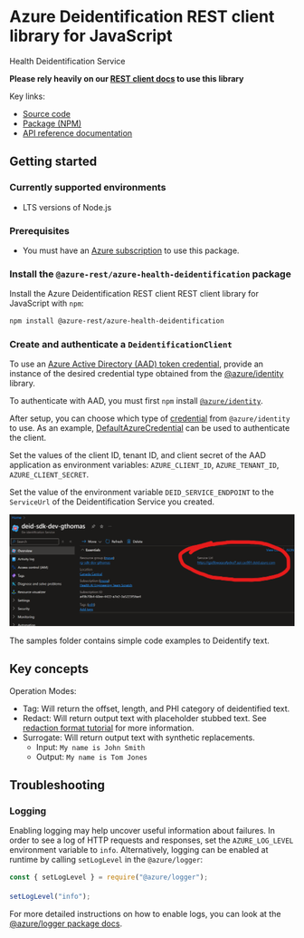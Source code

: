 # Azure Deidentification REST client library for JavaScript

Health Deidentification Service

**Please rely heavily on our [REST client docs](https://github.com/Azure/azure-sdk-for-js/blob/main/documentation/rest-clients.md) to use this library**

Key links:

- [Source code](https://github.com/Azure/azure-sdk-for-js/tree/main/sdk/healthdataaiservices/azure-health-deidentification)
- [Package (NPM)](https://www.npmjs.com/package/@azure-rest/azure-health-deidentification)
- [API reference documentation](https://docs.microsoft.com/javascript/api/@azure-rest/health-deidentification?view=azure-node-preview)

## Getting started

### Currently supported environments

- LTS versions of Node.js

### Prerequisites

- You must have an [Azure subscription](https://azure.microsoft.com/free/) to use this package.

### Install the `@azure-rest/azure-health-deidentification` package

Install the Azure Deidentification REST client REST client library for JavaScript with `npm`:

```bash
npm install @azure-rest/azure-health-deidentification
```

### Create and authenticate a `DeidentificationClient`

To use an [Azure Active Directory (AAD) token credential](https://github.com/Azure/azure-sdk-for-js/blob/main/sdk/identity/identity/samples/AzureIdentityExamples.md#authenticating-with-a-pre-fetched-access-token),
provide an instance of the desired credential type obtained from the
[@azure/identity](https://github.com/Azure/azure-sdk-for-js/tree/main/sdk/identity/identity#credentials) library.

To authenticate with AAD, you must first `npm` install [`@azure/identity`](https://www.npmjs.com/package/@azure/identity).

After setup, you can choose which type of [credential](https://github.com/Azure/azure-sdk-for-js/tree/main/sdk/identity/identity#credentials) from `@azure/identity` to use.
As an example, [DefaultAzureCredential](https://github.com/Azure/azure-sdk-for-js/tree/main/sdk/identity/identity#defaultazurecredential)
can be used to authenticate the client.

Set the values of the client ID, tenant ID, and client secret of the AAD application as environment variables:
`AZURE_CLIENT_ID`, `AZURE_TENANT_ID`, `AZURE_CLIENT_SECRET`.

Set the value of the environment variable `DEID_SERVICE_ENDPOINT` to the `ServiceUrl` of the Deidentification Service you created.

![Service Url Location](documentation/images/ServiceUrl_Location.png)

The samples folder contains simple code examples to Deidentify text.

## Key concepts

Operation Modes:

- Tag: Will return the offset, length, and PHI category of deidentified text.
- Redact: Will return output text with placeholder stubbed text. See [redaction format tutorial](https://learn.microsoft.com/azure/healthcare-apis/deidentification/redaction-format) for more information.
- Surrogate: Will return output text with synthetic replacements.
  - Input: `My name is John Smith`
  - Output: `My name is Tom Jones`

## Troubleshooting

### Logging

Enabling logging may help uncover useful information about failures. In order to see a log of HTTP requests and responses, set the `AZURE_LOG_LEVEL` environment variable to `info`. Alternatively, logging can be enabled at runtime by calling `setLogLevel` in the `@azure/logger`:

```javascript
const { setLogLevel } = require("@azure/logger");

setLogLevel("info");
```

For more detailed instructions on how to enable logs, you can look at the [@azure/logger package docs](https://github.com/Azure/azure-sdk-for-js/tree/main/sdk/core/logger).
